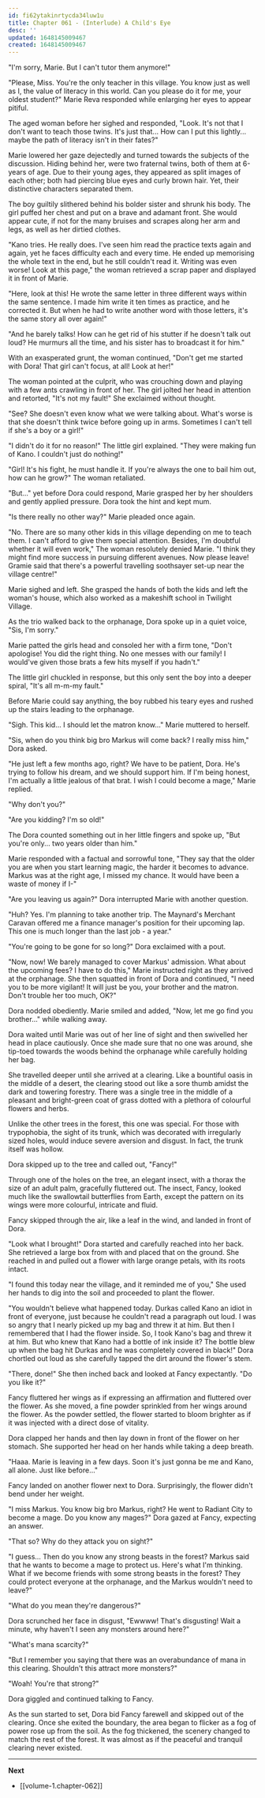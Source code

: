 ```yaml
---
id: fi62ytakinrtycda34luw1u
title: Chapter 061 - (Interlude) A Child's Eye
desc: ''
updated: 1648145009467
created: 1648145009467
---
```


"I'm sorry, Marie. But I can't tutor them anymore!"

"Please, Miss. You're the only teacher in this village. You know just as well as I, the value of literacy in this world. Can you please do it for me, your oldest student?" Marie Reva responded while enlarging her eyes to appear pitiful.

The aged woman before her sighed and responded, "Look. It's not that I don't want to teach those twins. It's just that... How can I put this lightly... maybe the path of literacy isn't in their fates?"

Marie lowered her gaze dejectedly and turned towards the subjects of the discussion. Hiding behind her, were two fraternal twins, both of them at 6-years of age. Due to their young ages, they appeared as split images of each other; both had piercing blue eyes and curly brown hair. Yet, their distinctive characters separated them.

The boy guiltily slithered behind his bolder sister and shrunk his body. The girl puffed her chest and put on a brave and adamant front. She would appear cute, if not for the many bruises and scrapes along her arm and legs, as well as her dirtied clothes.

"Kano tries. He really does. I've seen him read the practice texts again and again, yet he faces difficulty each and every time. He ended up memorising the whole text in the end, but he still couldn't read it. Writing was even worse! Look at this page," the woman retrieved a scrap paper and displayed it in front of Marie.

"Here, look at this! He wrote the same letter in three different ways within the same sentence. I made him write it ten times as practice, and he corrected it. But when he had to write another word with those letters, it's the same story all over again!"

"And he barely talks! How can he get rid of his stutter if he doesn't talk out loud? He murmurs all the time, and his sister has to broadcast it for him."

With an exasperated grunt, the woman continued, "Don't get me started with Dora! That girl can't focus, at all! Look at her!"

The woman pointed at the culprit, who was crouching down and playing with a few ants crawling in front of her. The girl jolted her head in attention and retorted, "It's not my fault!" She exclaimed without thought.

"See? She doesn't even know what we were talking about. What's worse is that she doesn't think twice before going up in arms. Sometimes I can't tell if she's a boy or a girl!"

"I didn't do it for no reason!" The little girl explained. "They were making fun of Kano. I couldn't just do nothing!"

"Girl! It's his fight, he must handle it. If you're always the one to bail him out, how can he grow?" The woman retaliated.

"But..." yet before Dora could respond, Marie grasped her by her shoulders and gently applied pressure. Dora took the hint and kept mum.

"Is there really no other way?" Marie pleaded once again.

"No. There are so many other kids in this village depending on me to teach them. I can't afford to give them special attention. Besides, I'm doubtful whether it will even work," The woman resolutely denied Marie. "I think they might find more success in pursuing different avenues. Now please leave! Gramie said that there's a powerful travelling soothsayer set-up near the village centre!"

Marie sighed and left. She grasped the hands of both the kids and left the woman's house, which also worked as a makeshift school in Twilight Village.

As the trio walked back to the orphanage, Dora spoke up in a quiet voice, "Sis, I'm sorry."

Marie patted the girls head and consoled her with a firm tone, "Don't apologise! You did the right thing. No one messes with our family! I would've given those brats a few hits myself if you hadn't."

The little girl chuckled in response, but this only sent the boy into a deeper spiral, "It's all m-m-my fault."

Before Marie could say anything, the boy rubbed his teary eyes and rushed up the stairs leading to the orphanage.

"Sigh. This kid... I should let the matron know..." Marie muttered to herself.

"Sis, when do you think big bro Markus will come back? I really miss him," Dora asked.

"He just left a few months ago, right? We have to be patient, Dora. He's trying to follow his dream, and we should support him. If I'm being honest, I'm actually a little jealous of that brat. I wish I could become a mage," Marie replied.

"Why don't you?"

"Are you kidding? I'm so old!"

The Dora counted something out in her little fingers and spoke up, "But you're only... two years older than him."

Marie responded with a factual and sorrowful tone, "They say that the older you are when you start learning magic, the harder it becomes to advance. Markus was at the right age, I missed my chance. It would have been a waste of money if I-"

"Are you leaving us again?" Dora interrupted Marie with another question.

"Huh? Yes. I'm planning to take another trip. The Maynard's Merchant Caravan offered me a finance manager's position for their upcoming lap. This one is much longer than the last job - a year."

"You're going to be gone for so long?" Dora exclaimed with a pout.

"Now, now! We barely managed to cover Markus' admission. What about the upcoming fees? I have to do this," Marie instructed right as they arrived at the orphanage. She then squatted in front of Dora and continued, "I need you to be more vigilant! It will just be you, your brother and the matron. Don't trouble her too much, OK?"

Dora nodded obediently. Marie smiled and added, "Now, let me go find you brother..." while walking away.

Dora waited until Marie was out of her line of sight and then swivelled her head in place cautiously. Once she made sure that no one was around, she tip-toed towards the woods behind the orphanage while carefully holding her bag.

She travelled deeper until she arrived at a clearing. Like a bountiful oasis in the middle of a desert, the clearing stood out like a sore thumb amidst the dark and towering forestry. There was a single tree in the middle of a pleasant and bright-green coat of grass dotted with a plethora of colourful flowers and herbs.

Unlike the other trees in the forest, this one was special. For those with trypophobia, the sight of its trunk, which was decorated with irregularly sized holes, would induce severe aversion and disgust. In fact, the trunk itself was hollow.

Dora skipped up to the tree and called out, "Fancy!"

Through one of the holes on the tree, an elegant insect, with a thorax the size of an adult palm, gracefully fluttered out. The insect, Fancy, looked much like the swallowtail butterflies from Earth, except the pattern on its wings were more colourful, intricate and fluid.

Fancy skipped through the air, like a leaf in the wind, and landed in front of Dora.

"Look what I brought!" Dora started and carefully reached into her back. She retrieved a large box from with and placed that on the ground. She reached in and pulled out a flower with large orange petals, with its roots intact.

"I found this today near the village, and it reminded me of you," She used her hands to dig into the soil and proceeded to plant the flower.

"You wouldn't believe what happened today. Durkas called Kano an idiot in front of everyone, just because he couldn't read a paragraph out loud. I was so angry that I nearly picked up my bag and threw it at him. But then I remembered that I had the flower inside. So, I took Kano's bag and threw it at him. But who knew that Kano had a bottle of ink inside it? The bottle blew up when the bag hit Durkas and he was completely covered in black!" Dora chortled out loud as she carefully tapped the dirt around the flower's stem.

"There, done!" She then inched back and looked at Fancy expectantly. "Do you like it?"

Fancy fluttered her wings as if expressing an affirmation and fluttered over the flower. As she moved, a fine powder sprinkled from her wings around the flower. As the powder settled, the flower started to bloom brighter as if it was injected with a direct dose of vitality.

Dora clapped her hands and then lay down in front of the flower on her stomach. She supported her head on her hands while taking a deep breath.

"Haaa. Marie is leaving in a few days. Soon it's just gonna be me and Kano, all alone. Just like before..."

Fancy landed on another flower next to Dora. Surprisingly, the flower didn't bend under her weight.

"I miss Markus. You know big bro Markus, right? He went to Radiant City to become a mage. Do you know any mages?" Dora gazed at Fancy, expecting an answer.

"That so? Why do they attack you on sight?"

"I guess... Then do you know any strong beasts in the forest? Markus said that he wants to become a mage to protect us. Here's what I'm thinking. What if we become friends with some strong beasts in the forest? They could protect everyone at the orphanage, and the Markus wouldn't need to leave?"

"What do you mean they're dangerous?"

Dora scrunched her face in disgust, "Ewwww! That's disgusting! Wait a minute, why haven't I seen any monsters around here?"

"What's mana scarcity?"

"But I remember you saying that there was an overabundance of mana in this clearing. Shouldn't this attract more monsters?"

"Woah! You're that strong?"

Dora giggled and continued talking to Fancy.

As the sun started to set, Dora bid Fancy farewell and skipped out of the clearing. Once she exited the boundary, the area began to flicker as a fog of power rose up from the soil. As the fog thickened, the scenery changed to match the rest of the forest. It was almost as if the peaceful and tranquil clearing never existed.

____

**Next**
* [[volume-1.chapter-062]]